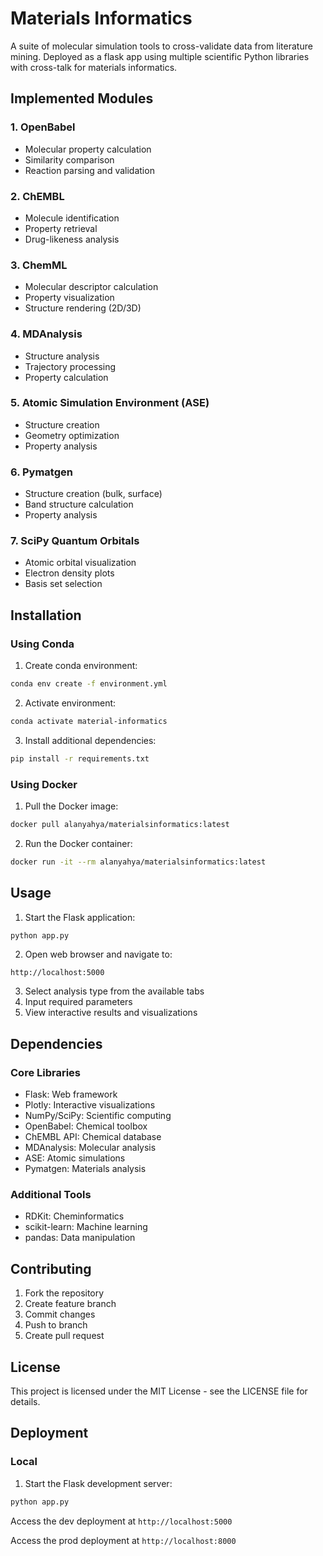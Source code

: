 # Materials Informatics

A suite of molecular simulation tools to cross-validate data from literature mining. Deployed as a flask app using multiple scientific Python libraries with cross-talk for materials informatics.

## Implemented Modules

### 1. OpenBabel

- Molecular property calculation
- Similarity comparison
- Reaction parsing and validation

### 2. ChEMBL

- Molecule identification
- Property retrieval
- Drug-likeness analysis

### 3. ChemML

- Molecular descriptor calculation
- Property visualization
- Structure rendering (2D/3D)

### 4. MDAnalysis

- Structure analysis
- Trajectory processing
- Property calculation

### 5. Atomic Simulation Environment (ASE)

- Structure creation
- Geometry optimization
- Property analysis

### 6. Pymatgen

- Structure creation (bulk, surface)
- Band structure calculation
- Property analysis

### 7. SciPy Quantum Orbitals

- Atomic orbital visualization
- Electron density plots
- Basis set selection

## Installation

### Using Conda
1. Create conda environment:
```bash
conda env create -f environment.yml
```

2. Activate environment:
```bash
conda activate material-informatics
```

3. Install additional dependencies:
```bash
pip install -r requirements.txt
```

### Using Docker
1. Pull the Docker image:
```bash
docker pull alanyahya/materialsinformatics:latest
```

2. Run the Docker container:
```bash
docker run -it --rm alanyahya/materialsinformatics:latest
```

## Usage

1. Start the Flask application:
```bash
python app.py
```

2. Open web browser and navigate to:
```
http://localhost:5000
```

3. Select analysis type from the available tabs
4. Input required parameters
5. View interactive results and visualizations

## Dependencies

### Core Libraries
- Flask: Web framework
- Plotly: Interactive visualizations
- NumPy/SciPy: Scientific computing
- OpenBabel: Chemical toolbox
- ChEMBL API: Chemical database
- MDAnalysis: Molecular analysis
- ASE: Atomic simulations
- Pymatgen: Materials analysis

### Additional Tools
- RDKit: Cheminformatics
- scikit-learn: Machine learning
- pandas: Data manipulation

## Contributing

1. Fork the repository
2. Create feature branch
3. Commit changes
4. Push to branch
5. Create pull request

## License

This project is licensed under the MIT License - see the LICENSE file for details.

## Deployment

### Local
1. Start the Flask development server:
```bash
python app.py
```
Access the dev deployment at `http://localhost:5000`

Access the prod deployment at `http://localhost:8000` 
